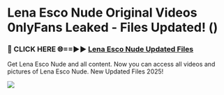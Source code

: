 # Lena Esco Nude Original Videos 0nlyFans Leaked - Files Updated! ()

<h3>🔴 CLICK HERE 🌐==►► <a href="https://tinyurl.com/2p9ay9w9" rel="nofollow">Lena Esco Nude Updated Files</a></h3>

Get Lena Esco Nude and all content. Now you can access all videos and pictures of Lena Esco Nude. New Updated Files 2025!

[![](https://i.imgur.com/KQgVmj3.gif)](https://tinyurl.com/2p9ay9w9)
